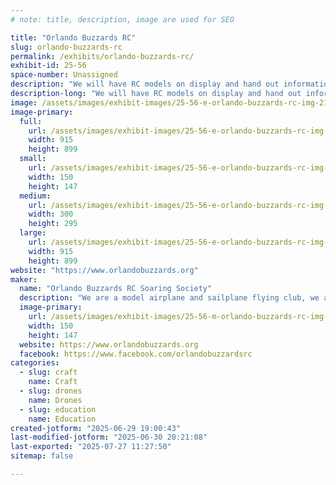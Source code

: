 ```yaml
---
# note: title, description, image are used for SEO

title: "Orlando Buzzards RC"
slug: orlando-buzzards-rc
permalink: /exhibits/orlando-buzzards-rc/
exhibit-id: 25-56
space-number: Unassigned
description: "We will have RC models on display and hand out information cards."
description-long: "We will have RC models on display and hand out information cards"
image: /assets/images/exhibit-images/25-56-e-orlando-buzzards-rc-img-2125-1156-300x295.jpeg
image-primary: 
  full:
    url: /assets/images/exhibit-images/25-56-e-orlando-buzzards-rc-img-2125-1156-full.jpeg
    width: 915
    height: 899
  small:
    url: /assets/images/exhibit-images/25-56-e-orlando-buzzards-rc-img-2125-1156-150x147.jpeg
    width: 150
    height: 147
  medium:
    url: /assets/images/exhibit-images/25-56-e-orlando-buzzards-rc-img-2125-1156-300x295.jpeg
    width: 300
    height: 295
  large:
    url: /assets/images/exhibit-images/25-56-e-orlando-buzzards-rc-img-2125-1156-915x899.jpeg
    width: 915
    height: 899
website: "https://www.orlandobuzzards.org"
maker: 
  name: "Orlando Buzzards RC Soaring Society"
  description: "We are a model airplane and sailplane flying club, we also build models from kits, some club members make their own designs from scratch of blue prints, we then install the electronics and a propeltion system and get them ready for flight. We also build and fly drones and model helicopters."
  image-primary:
    url: /assets/images/exhibit-images/25-56-m-orlando-buzzards-rc-img-2125-150x147.jpeg
    width: 150
    height: 147
  website: https://www.orlandobuzzards.org
  facebook: https://www.facebook.com/orlandobuzzardsrc
categories: 
  - slug: craft
    name: Craft
  - slug: drones
    name: Drones
  - slug: education
    name: Education
created-jotform: "2025-06-29 19:00:43"
last-modified-jotform: "2025-06-30 20:21:08"
last-exported: "2025-07-27 11:27:50"
sitemap: false

---
```

